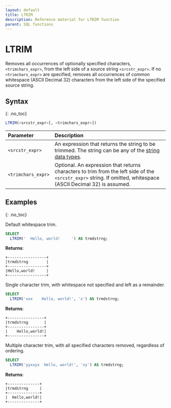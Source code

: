 ```yaml
---
layout: default
title: LTRIM
description: Reference material for LTRIM function
parent: SQL functions
---
```


# LTRIM

Removes all occurrences of optionally specified characters, `<trimchars_expr>`, from the left side of a source string `<srcstr_expr>`. If no `<trimchars_expr>` are specified, removes all occurrences of common whitespace (ASCII Decimal 32) characters from the left side of the specified source string.

## Syntax
{: .no_toc}

```sql
LTRIM(<srcstr_expr>[, <trimchars_expr>])
```

| Parameter        | Description                |
| :--------------- | :------------------------- |
| `<srcstr_expr>`  | An expression that returns the string to be trimmed. The string can be any of the [string data types](../../general-reference/data-types.md#string).|
| `<trimchars_expr>` | Optional. An expression that returns characters to trim from the left side of the `<srcstr_expr>` string. If omitted, whitespace (ASCII Decimal 32) is assumed. |

## Examples
{: .no_toc}

Default whitespace trim.

```sql
SELECT
  LTRIM('  Hello, world!     ') AS trmdstrng;
```

**Returns**:

```
+-----------------+
|trmdstrng        |
+-----------------+
|Hello,world!     |
+-----------------+
```

Single character trim, with whitespace not specified and left as a remainder.

```sql
SELECT
  LTRIM('xxx    Hello, world!', 'x') AS trmdstrng;
```

**Returns**:

```
+----------------+
|trmdstrng       |
+----------------+
|    Hello,world!|
+----------------+
```

Multiple character trim, with all specified characters removed, regardless of ordering.

```sql
SELECT
  LTRIM('yyxxyx  Hello, world!', 'xy') AS trmdstrng;
```

**Returns**:

```
+--------------+
|trmdstrng     |
+--------------+
|  Hello,world!|
+--------------+
```